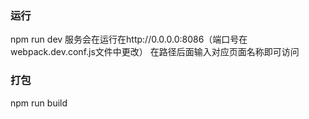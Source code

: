 ### 运行
npm run dev
服务会在运行在http://0.0.0.0:8086（端口号在webpack.dev.conf.js文件中更改）
在路径后面输入对应页面名称即可访问

### 打包
npm run build